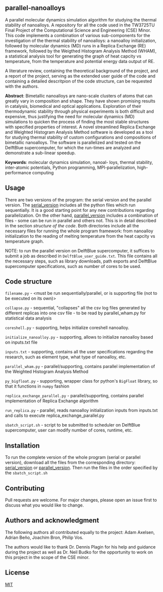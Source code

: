 ## parallel-nanoalloys
A parallel molecular dynamics simulation algorithm for studying the thermal stability of nanoalloys. A repository for all the code used in the TW3725TU Final Project of the Computational Science and Engineering (CSE) Minor. This code implements a combination of various sub-components for the investigation of the thermal stability of nanoalloys: a nanoalloy initialization, followed by molecular dynamics (MD) runs in a Replica Exchange (RE) framework, followed by the Weigthed Histogram Analysis Method (WHAM), a statistical analysis tool for generating the graph of heat capcity vs temperature, from the temperature and potential energy data output of RE.

A literature review, containing the theoretical background of the project, and a report of the project, serving as the extended user guide of the code and containing a detailed descritpion of the code structure, can be requested with the authors. 

**Abstract**: Bimetallic nanoalloys are nano-scale clusters of atoms that can greatly vary in composition and shape. They have shown promising results in catalysis, biomedical and optical applications. Exploration of their thermodynamic stability through physical experiments is both difficult and expensive, thus justifying the need for molecular dynamics (MD) simulations to quicken the process of finding the most stable structures with specified properties of interest. A novel streamlined Replica Exchange and Weighted Histogram Analysis Method software is developed as a tool for studying thermal stability of custom configurations and compositions of bimetallic nanoalloys. The software is parallelized and tested on the DelftBlue supercomputer, for which the run-times are analyzed and demonstrate a sub-linear speedup.

**Keywords**: molecular dynamics simulation, nanoal-
loys, thermal stability, inter-atomic potentials, Python
programming, MPI-parallelization, high-performance
computing

## Usage
There are two versions of the program: the serial version and the parallel version. The [serial_version](./parallel-nanoalloys/serial_version) includes all the python files which run sequentially. It is a good starting point for any new contributions regarding parallelization. On the other hand, [parallel_version](./parallel-nanoalloys/parallel_version) includes a combination of files - some can be run in parallel and others not. This is in detail described in the section *structure of the code*. Both directories include all the necessary files for running the whole program framework: from nanoalloy initialization to the reading of melting temperature from the heat capcity vs temperature graph.

NOTE: to run the parallel version on DelftBlue supercomputer, it suffices to submit a job as described in `DelftBlue_user_guide.txt`. This file contains all the necessary steps, such as library downloads, path exports and DelftBlue supercomputer specifications, such as number of cores to be used. 

## Code structure
`filename.py` - <must be run sequentially/parallel, or is supporting file (not to be executed on its own)><description of the functionality>
  
  `collapse.py` - sequential, "collapses" all the csv log files generated by different replicas into one csv file - to be read by parallel_wham.py for statistical data analysis
  
  `coreshell.py` - supporting, helps initialize coreshell nanoalloy.
  
  `initialize_nanoalloy.py` - supporting, allows to initialize nanoalloy based on inputs.txt file
  
  `inputs.txt` - supporting, contains all the user specifications regarding the research, such as element type, what type of nanoalloy, etc.
  
  `parallel_wham.py` - parallel/supporting, contains parallel implementation of the Weighted Histogram Analysis Method
  
  `py_bigfloat.py` - supporting, wrapper class for python's `BigFloat` library, so that it functions in `numpy` fashion
  
  `replica_exchange_parallel.py` - parallel/supporting, contains parallel implementation of Replica Exchange algorithm
  
`run_replica.py` - parallel, reads nanoalloy initialization inputs from inputs.txt and calls to execute replica_exchange_parallel.py
  
`sbatch_script.sh` - script to be submitted to scheduler on DelftBlue supercomputer, user can modify number of cores, runtime, etc.

## Installation
To run the complete version of the whole program (serial or parallel version), download all the files from the corresponding directory: [serial_version](./parallel-nanoalloys/serial_version) or [parallel_version](./parallel-nanoalloys/parallel_version). Then run the files in the order specified by the `sbatch_script.sh`

## Contributing

Pull requests are welcome. For major changes, please open an issue first
to discuss what you would like to change.

## Authors and acknowledgment

The following authors all contributed equally to the project: Adam Axelsen, Adrian Beňo, Joachim Bron, Philip Vos. 
  
The authors would like to thank Dr. Dennis Plagin for his help and guidance during the project as well as Dr. Neil Budko for the opportunity to work on this project in the scope of the CSE minor.

## License

[MIT](./LICENSE.md)

